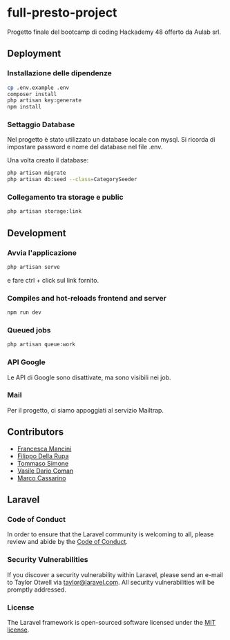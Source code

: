 # full-presto-project
Progetto finale del bootcamp di coding Hackademy 48 offerto da Aulab srl. 

## Deployment

### Installazione delle dipendenze

```bash
cp .env.example .env
composer install 
php artisan key:generate
npm install 
```

### Settaggio Database
Nel progetto è stato utilizzato un database locale con mysql. Si ricorda di impostare password e nome del database nel file .env.

Una volta creato il database:

```bash
php artisan migrate
php artisan db:seed --class=CategorySeeder
```

### Collegamento tra storage e public

```bash
php artisan storage:link
```

## Development

### Avvia l'applicazione

```bash
php artisan serve
```
e fare ctrl + click sul link fornito.

### Compiles and hot-reloads frontend and server 

```bash
npm run dev
```

### Queued jobs

```bash
php artisan queue:work
```

### API Google
Le API di Google sono disattivate, ma sono visibili nei job.

### Mail
Per il progetto, ci siamo appoggiati al servizio Mailtrap.

## Contributors

- [Francesca Mancini](https://github.com/framcesca)
- [Filippo Della Rupa](https://github.com/Kamina92)
- [Tommaso Simone](https://github.com/Tommaso-tms)
- [Vasile Dario Coman](https://github.com/darioc25)
- [Marco Cassarino](https://github.com/makiumjs)

## Laravel

### Code of Conduct

In order to ensure that the Laravel community is welcoming to all, please review and abide by the [Code of Conduct](https://laravel.com/docs/contributions#code-of-conduct).

### Security Vulnerabilities

If you discover a security vulnerability within Laravel, please send an e-mail to Taylor Otwell via [taylor@laravel.com](mailto:taylor@laravel.com). All security vulnerabilities will be promptly addressed.

### License

The Laravel framework is open-sourced software licensed under the [MIT license](https://opensource.org/licenses/MIT).

